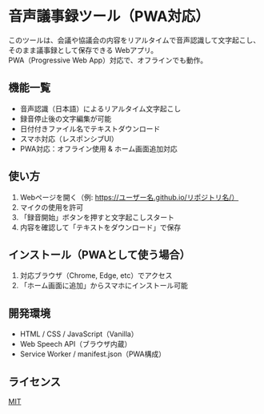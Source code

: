# 音声議事録ツール（PWA対応）

このツールは、会議や協議会の内容をリアルタイムで音声認識して文字起こし、  
そのまま議事録として保存できる Webアプリ。  
PWA（Progressive Web App）対応で、オフラインでも動作。

## 機能一覧

- 音声認識（日本語）によるリアルタイム文字起こし
- 録音停止後の文字編集が可能
- 日付付きファイル名でテキストダウンロード
- スマホ対応（レスポンシブUI）
- PWA対応：オフライン使用 & ホーム画面追加対応

## 使い方

1. Webページを開く（例: https://ユーザー名.github.io/リポジトリ名/）
2. マイクの使用を許可
3. 「録音開始」ボタンを押すと文字起こしスタート
4. 内容を確認して「テキストをダウンロード」で保存

## インストール（PWAとして使う場合）

1. 対応ブラウザ（Chrome, Edge, etc）でアクセス
2. 「ホーム画面に追加」からスマホにインストール可能

## 開発環境

- HTML / CSS / JavaScript（Vanilla）
- Web Speech API（ブラウザ内蔵）
- Service Worker / manifest.json（PWA構成）

## ライセンス

[MIT](LICENSE)
